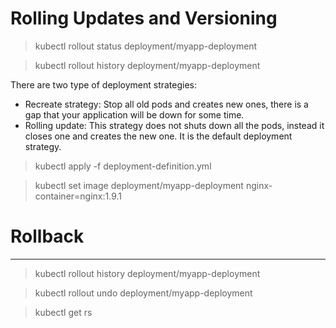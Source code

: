 # Rolling Updates and Versioning

> kubectl rollout status deployment/myapp-deployment

> kubectl rollout history deployment/myapp-deployment


There are two type of deployment strategies:
- Recreate strategy: Stop all old pods and creates new ones, there is a gap that your application will be down for some time.
- Rolling update: This strategy does not shuts down all the pods, instead it closes one and creates the new one. It is the default deployment strategy.

> kubectl apply -f deployment-definition.yml

> kubectl set image deployment/myapp-deployment nginx-container=nginx:1.9.1

# Rollback
---
> kubectl rollout history deployment/myapp-deployment

> kubectl rollout undo deployment/myapp-deployment

> kubectl get rs
